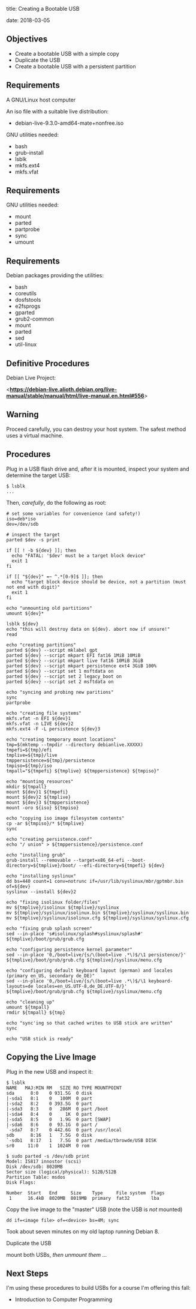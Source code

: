 title: Creating a Bootable USB
<!-- insert-file headers.md -->
date: 2018-03-05

## Objectives

+ Create a bootable USB with a simple copy
+ Duplicate the USB
+ Create a bootable USB with a persistent partition

## Requirements

A GNU/Linux host computer

An iso file with a suitable live distribution:

+ debian-live-9.3.0-amd64-mate+nonfree.iso

GNU utilities needed:

+ bash
+ grub-install
+ lsblk
+ mkfs.ext4
+ mkfs.vfat

## Requirements

GNU utilities needed:

+ mount
+ parted
+ partprobe
+ sync
+ umount

## Requirements

Debian packages providing the utilities:

+ bash
+ coreutils
+ dosfstools
+ e2fsprogs
+ gparted
+ grub2-common
+ mount
+ parted
+ sed
+ util-linux

## Definitive Procedures

Debian Live Project:

<**<https://debian-live.alioth.debian.org/live-manual/stable/manual/html/live-manual.en.html#556>**>

## Warning

Proceed carefully, you can destroy your host system.  The safest
method uses a virtual machine.

## Procedures

Plug in a USB flash drive and, after it is mounted,
inspect your system and determine the target USB:

~~~
$ lsblk
...
~~~

Then, *carefully*, do the following as root:

~~~
# set some variables for convenience (and safety!)
iso=deb*iso
dev=/dev/sdb

# inspect the target
parted $dev -s print

if [[ ! -b ${dev} ]]; then
  echo "FATAL: '$dev' must be a target block device"
  exit 1
fi

if [[ "${dev}" =~ ^.*[0-9]$ ]]; then
  echo "target block device should be device, not a partition (must not end with digit)"
  exit 1
fi

echo "unmounting old partitions"
umount ${dev}*

lsblk ${dev}
echo "this will destroy data on ${dev}. abort now if unsure!"
read

echo "creating partitions"
parted ${dev} --script mklabel gpt
parted ${dev} --script mkpart EFI fat16 1MiB 10MiB
parted ${dev} --script mkpart live fat16 10MiB 3GiB
parted ${dev} --script mkpart persistence ext4 3GiB 100%
parted ${dev} --script set 1 msftdata on
parted ${dev} --script set 2 legacy_boot on
parted ${dev} --script set 2 msftdata on

echo "syncing and probing new paritions"
sync
partprobe

echo "creating file systems"
mkfs.vfat -n EFI ${dev}1
mkfs.vfat -n LIVE ${dev}2
mkfs.ext4 -F -L persistence ${dev}3

echo "creating temporary mount locations"
tmp=$(mktemp --tmpdir --directory debianlive.XXXXX)
tmpefi=${tmp}/efi
tmplive=${tmp}/live
tmppersistence=${tmp}/persistence
tmpiso=${tmp}/iso
tmpall="${tmpefi} ${tmplive} ${tmppersistence} ${tmpiso}"

echo "mounting resources"
mkdir ${tmpall}
mount ${dev}1 ${tmpefi}
mount ${dev}2 ${tmplive}
mount ${dev}3 ${tmppersistence}
mount -oro ${iso} ${tmpiso}

echo "copying iso image filesystem contents"
cp -ar ${tmpiso}/* ${tmplive}
sync

echo "creating persistence.conf"
echo "/ union" > ${tmppersistence}/persistence.conf

echo "installing grub"
grub-install --removable --target=x86_64-efi --boot-directory=${tmplive}/boot/ --efi-directory=${tmpefi} ${dev}

echo "installing syslinux"
dd bs=440 count=1 conv=notrunc if=/usr/lib/syslinux/mbr/gptmbr.bin of=${dev}
syslinux --install ${dev}2

echo "fixing isolinux folder/files"
mv ${tmplive}/isolinux ${tmplive}/syslinux
mv ${tmplive}/syslinux/isolinux.bin ${tmplive}/syslinux/syslinux.bin
mv ${tmplive}/syslinux/isolinux.cfg ${tmplive}/syslinux/syslinux.cfg

echo "fixing grub splash screen"
sed --in-place 's#isolinux/splash#syslinux/splash#' ${tmplive}/boot/grub/grub.cfg

echo "configuring persistence kernel parameter"
sed --in-place '0,/boot=live/{s/\(boot=live .*\)$/\1 persistence/}' ${tmplive}/boot/grub/grub.cfg ${tmplive}/syslinux/menu.cfg

echo "configuring default keyboard layout (german) and locales (primary en_US, secondary de_DE)"
sed --in-place '0,/boot=live/{s/\(boot=live .*\)$/\1 keyboard-layouts=de locales=en_US.UTF-8,de_DE.UTF-8/}' ${tmplive}/boot/grub/grub.cfg ${tmplive}/syslinux/menu.cfg

echo "cleaning up"
umount ${tmpall}
rmdir ${tmpall} ${tmp}

echo "sync'ing so that cached writes to USB stick are written"
sync

echo "USB stick is ready"
~~~

## Copying the Live Image

Plug in the new USB and inspect it:

~~~
$ lsblk
NAME   MAJ:MIN RM   SIZE RO TYPE MOUNTPOINT
sda      8:0    0 931.5G  0 disk
|-sda1   8:1    0   100M  0 part
|-sda2   8:2    0 393.5G  0 part
|-sda3   8:3    0   286M  0 part /boot
|-sda4   8:4    0     1K  0 part
|-sda5   8:5    0   1.9G  0 part [SWAP]
|-sda6   8:6    0  93.1G  0 part /
`-sda7   8:7    0 442.6G  0 part /usr/local
sdb      8:16   1   7.5G  0 disk
`-sdb1   8:17   1   7.5G  0 part /media/tbrowde/USB DISK
sr0     11:0    1  1024M  0 rom
~~~

~~~
$ sudo parted -s /dev/sdb print
Model: IS817 innostor (scsi)
Disk /dev/sdb: 8020MB
Sector size (logical/physical): 512B/512B
Partition Table: msdos
Disk Flags:

Number  Start   End     Size    Type     File system  Flags
 1      16.4kB  8020MB  8019MB  primary  fat32        lba
~~~

Copy the live image to the "master" USB (note the USB is *not*
mounted)


~~~
dd if=<image file> of=<device> bs=4M; sync
~~~

Took about seven minutes on my old laptop running Debian 8.

Duplicate the USB

mount both USBs, *then unmount them*
...

## Next Steps

I'm using these procedures to
build USBs for a course I'm
offering this fall:
+ Introduction to Computer Programming
